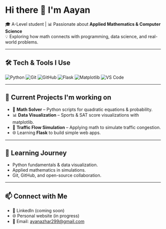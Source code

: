 # Hi there 👋 I'm Aayan  

🎓 A-Level student | 📊 Passionate about **Applied Mathematics & Computer Science**  
💡 Exploring how math connects with programming, data science, and real-world problems.  

---

## 🛠️ Tech & Tools I Use
![Python](https://img.shields.io/badge/Python-3776AB?style=for-the-badge&logo=python&logoColor=white)
![Git](https://img.shields.io/badge/Git-F05032?style=for-the-badge&logo=git&logoColor=white)
![GitHub](https://img.shields.io/badge/GitHub-181717?style=for-the-badge&logo=github&logoColor=white)
![Flask](https://img.shields.io/badge/Flask-000000?style=for-the-badge&logo=flask&logoColor=white)
![Matplotlib](https://img.shields.io/badge/Matplotlib-11557c?style=for-the-badge&logo=plotly&logoColor=white)
![VS Code](https://img.shields.io/badge/VS%20Code-007ACC?style=for-the-badge&logo=visualstudiocode&logoColor=white)

---

## 🔭 Current Projects I'm working on
- 🧮 **Math Solver** – Python scripts for quadratic equations & probability.  
- 📊 **Data Visualization** – Sports & SAT score visualizations with matplotlib.  
- 🚦 **Traffic Flow Simulation** – Applying math to simulate traffic congestion.  
- 🌐 Learning **Flask** to build simple web apps.  

---

## 🌱 Learning Journey
- Python fundamentals & data visualization.  
- Applied mathematics in simulations.  
- Git, GitHub, and open-source collaboration.  

---

## 📫 Connect with Me
- 💼 LinkedIn (coming soon)  
- 🌐 Personal website (in progress)  
- 📧 Email: ayanazhar299@gmail.com 
